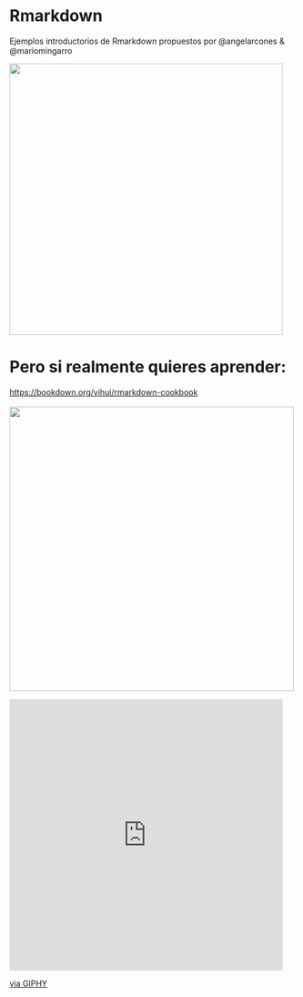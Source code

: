 # Rmarkdown

Ejemplos introductorios de Rmarkdown propuestos por @angelarcones & @mariomingarro  

<img src="https://media.giphy.com/media/l1J9wMccAykUCLIic/giphy.gif"  width="480" height="477">

# Pero si realmente quieres aprender:

https://bookdown.org/yihui/rmarkdown-cookbook  
<br>
<img src="https://bookdown.org/yihui/rmarkdown-cookbook/images/cover.png" width="500px">



<iframe src="https://giphy.com/embed/l1J9wMccAykUCLIic" width="480" height="477" frameBorder="0" class="giphy-embed" allowFullScreen></iframe><p><a href="https://giphy.com/gifs/cbc-funny-comedy-l1J9wMccAykUCLIic">via GIPHY</a></p>
